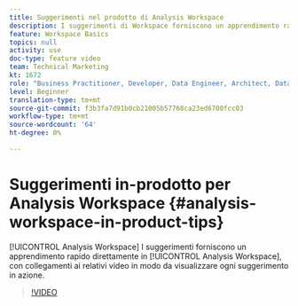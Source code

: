 ```yaml
---
title: Suggerimenti nel prodotto di Analysis Workspace
description: I suggerimenti di Workspace forniscono un apprendimento rapido direttamente in Analysis Workspace, con collegamenti ai relativi video per visualizzare ogni suggerimento in azione.
feature: Workspace Basics
topics: null
activity: use
doc-type: feature video
team: Technical Marketing
kt: 1672
role: "Business Practitioner, Developer, Data Engineer, Architect, Data Architect, Administrator, Leader"
level: Beginner
translation-type: tm+mt
source-git-commit: f3b3fa7d91b0cb21005b57768ca23ed6700fcc03
workflow-type: tm+mt
source-wordcount: '64'
ht-degree: 0%

---
```



# Suggerimenti in-prodotto per Analysis Workspace {#analysis-workspace-in-product-tips}

[!UICONTROL Analysis Workspace] I suggerimenti forniscono un apprendimento rapido direttamente in  [!UICONTROL Analysis Workspace], con collegamenti ai relativi video in modo da visualizzare ogni suggerimento in azione.

>[!VIDEO](https://video.tv.adobe.com/v/23135/?quality=12)
